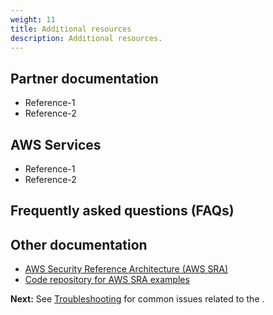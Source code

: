 ```yaml
---
weight: 11
title: Additional resources
description: Additional resources.
---
```


## Partner documentation

* Reference-1
* Reference-2

## AWS Services

* Reference-1
* Reference-2

## Frequently asked questions (FAQs)

## Other documentation

* [AWS Security Reference Architecture (AWS SRA)](https://docs.aws.amazon.com/prescriptive-guidance/latest/security-reference-architecture/welcome.html)
* [Code repository for AWS SRA examples](https://docs.aws.amazon.com/prescriptive-guidance/latest/security-reference-architecture/code-repo.html)


**Next:** See [Troubleshooting](/troubleshooting/index.html) for common issues related to the <project-name>.
